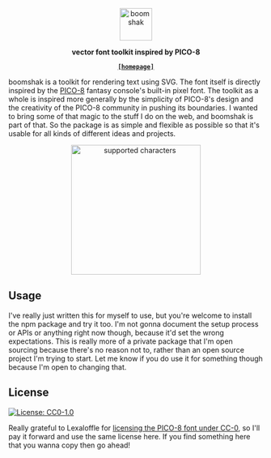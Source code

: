<p align="center">
  <img
    alt="boomshak"
    src="https://henry.catalinismith.com/boomshak/boomshak.svg"
    height="64"
  />
</p>

<p align="center">
  <strong>
    vector font toolkit inspired by PICO-8
  </strong>
</p>

<p align="center">
  <a href="https://henry.catalinismith.com/boomshak">
    <strong><code>[homepage]</code></strong>
  </a>
</p>

boomshak is a toolkit for rendering text using SVG.
The font itself is directly inspired by the [PICO-8] fantasy
console's built-in pixel font.
The toolkit as a whole is inspired more generally by the
simplicity of PICO-8's design and the creativity of the
PICO-8 community in pushing its boundaries.
I wanted to bring some of that magic to the stuff I do on the
web, and boomshak is part of that.
So the package is as simple and flexible as possible so that
it's usable for all kinds of different ideas and projects.

<p align="center">
  <img
    alt="supported characters"
    src="https://hen.cat/boomshak/characters.svg"
    width="256"
    height="256"
  />
</p>

Usage
-----

I've really just written this for myself to use, but you're
welcome to install the npm package and try it too. I'm not gonna
document the setup process or APIs or anything right now though,
because it'd set the wrong expectations. This is really more of
a private package that I'm open sourcing because there's no
reason not to, rather than an open source project I'm trying to
start. Let me know if you do use it for something though
because I'm open to changing that.

License
-------

<a href="http://creativecommons.org/publicdomain/zero/1.0/">
  <img
    alt="License: CC0-1.0"
    src="https://licensebuttons.net/l/zero/1.0/80x15.png"
  />
</a>

Really grateful to Lexaloffle for [licensing the PICO-8 font
under CC-0][license tweet], so I'll pay it forward and use the
same license here. If you find something here that you wanna
copy then go ahead!

[PICO-8]: https://www.lexaloffle.com/pico-8.php
[license tweet]: https://twitter.com/lexaloffle/status/873657107203080192?lang=en
